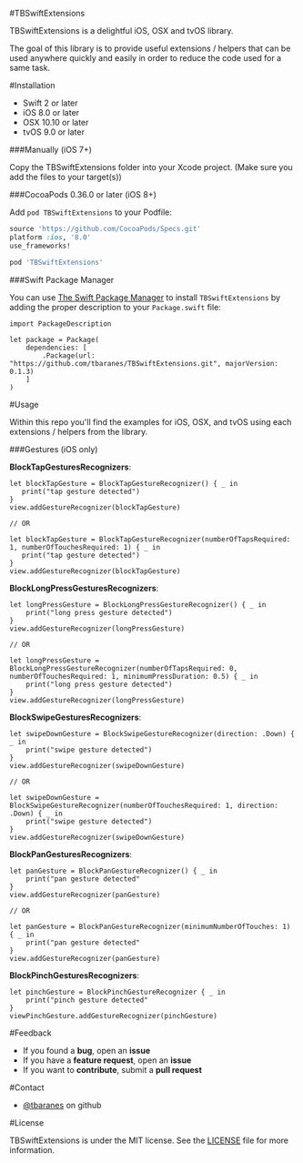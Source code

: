 #TBSwiftExtensions

TBSwiftExtensions is a delightful iOS, OSX and tvOS library.

The goal of this library is to provide useful extensions / helpers that can be used anywhere quickly and easily in order to reduce the code used for a same task. 


#Installation

- Swift 2 or later
- iOS 8.0 or later
- OSX 10.10 or later
- tvOS 9.0 or later

###Manually (iOS 7+)

Copy the TBSwiftExtensions folder into your Xcode project. (Make sure you add the files to your target(s))

###CocoaPods 0.36.0 or later (iOS 8+)


Add `pod TBSwiftExtensions` to your Podfile:

```ruby
source 'https://github.com/CocoaPods/Specs.git'
platform :ios, '8.0'
use_frameworks!

pod 'TBSwiftExtensions'
```

###Swift Package Manager

You can use [The Swift Package Manager](https://swift.org/package-manager) to install `TBSwiftExtensions` by adding the proper description to your `Package.swift` file:

```
import PackageDescription

let package = Package(
    dependencies: [
        .Package(url: "https://github.com/tbaranes/TBSwiftExtensions.git", majorVersion: 0.1.3)
    ]
)
```

#Usage

Within this repo you'll find the examples for iOS, OSX, and tvOS using each extensions / helpers from the library.

###Gestures (iOS only)

**BlockTapGesturesRecognizers**:

```
let blockTapGesture = BlockTapGestureRecognizer() { _ in
   print("tap gesture detected")
}
view.addGestureRecognizer(blockTapGesture)

// OR 

let blockTapGesture = BlockTapGestureRecognizer(numberOfTapsRequired: 1, numberOfTouchesRequired: 1) { _ in
   print("tap gesture detected")
}
view.addGestureRecognizer(blockTapGesture)
```

**BlockLongPressGesturesRecognizers**:

```
let longPressGesture = BlockLongPressGestureRecognizer() { _ in
	print("long press gesture detected")
}
view.addGestureRecognizer(longPressGesture)

// OR

let longPressGesture = BlockLongPressGestureRecognizer(numberOfTapsRequired: 0, numberOfTouchesRequired: 1, minimumPressDuration: 0.5) { _ in
	print("long press gesture detected")
}
view.addGestureRecognizer(longPressGesture)
```

**BlockSwipeGesturesRecognizers**:

```
let swipeDownGesture = BlockSwipeGestureRecognizer(direction: .Down) { _ in
	print("swipe gesture detected")	
}
view.addGestureRecognizer(swipeDownGesture)

// OR

let swipeDownGesture = BlockSwipeGestureRecognizer(numberOfTouchesRequired: 1, direction: .Down) { _ in
	print("swipe gesture detected")
}
view.addGestureRecognizer(swipeDownGesture)
```

**BlockPanGesturesRecognizers**:

```
let panGesture = BlockPanGestureRecognizer() { _ in
	print("pan gesture detected"
}
view.addGestureRecognizer(panGesture)

// OR

let panGesture = BlockPanGestureRecognizer(minimumNumberOfTouches: 1) { _ in
	print("pan gesture detected"
}
view.addGestureRecognizer(panGesture)
```

**BlockPinchGesturesRecognizers**:

```
let pinchGesture = BlockPinchGestureRecognizer { _ in
	print("pinch gesture detected"
}
viewPinchGesture.addGestureRecognizer(pinchGesture)     
```

#Feedback

  * If you found a **bug**, open an **issue**
  * If you have a **feature request**, open an **issue**
  * If you want to **contribute**, submit a **pull request**

#Contact

* [@tbaranes](https://github.com/tbaranes/) on github

#License

TBSwiftExtensions is under the MIT license. See the [LICENSE](https://github.com/tbaranes/TBSwiftExtensions/blob/master/LICENSE) file for more information.
